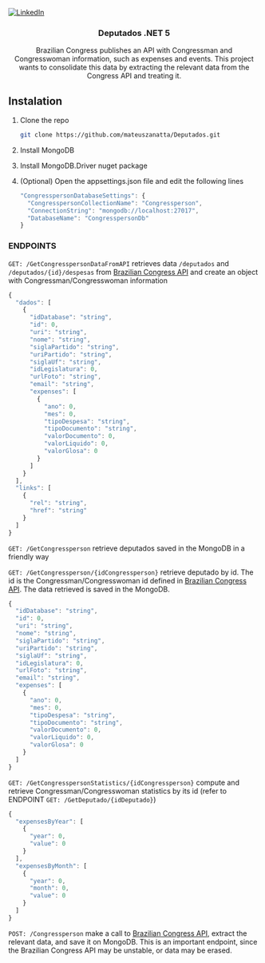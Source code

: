 [![LinkedIn][linkedin-shield]][linkedin-url]

<h3 align="center">Deputados .NET 5</h3>
<p align="center">
    Brazilian Congress publishes an API with Congressman and Congresswoman information, such as expenses and events. This project wants to consolidate this data by extracting the relevant data from the Congress API and treating it.
</p>

## Instalation
1. Clone the repo
    ```sh
    git clone https://github.com/mateuszanatta/Deputados.git
    ```
2. Install MongoDB
3. Install MongoDB.Driver nuget package
4. (Optional) Open the appsettings.json file and edit the following lines

    ```javascript
    "CongresspersonDatabaseSettings": {
      "CongresspersonCollectionName": "Congressperson",
      "ConnectionString": "mongodb://localhost:27017",
      "DatabaseName": "CongresspersonDb"
    }
    ```
    
### ENDPOINTS

`GET: /GetCongresspersonDataFromAPI` retrieves data `/deputados` and `/deputados/{id}/despesas` from [Brazilian Congress API](https://dadosabertos.camara.leg.br/swagger/api.html) and create an object with Congressman/Congresswoman information

```javascript
{
  "dados": [
    {
      "idDatabase": "string",
      "id": 0,
      "uri": "string",
      "nome": "string",
      "siglaPartido": "string",
      "uriPartido": "string",
      "siglaUf": "string",
      "idLegislatura": 0,
      "urlFoto": "string",
      "email": "string",
      "expenses": [
        {
          "ano": 0,
          "mes": 0,
          "tipoDespesa": "string",
          "tipoDocumento": "string",
          "valorDocumento": 0,
          "valorLiquido": 0,
          "valorGlosa": 0
        }
      ]
    }
  ],
  "links": [
    {
      "rel": "string",
      "href": "string"
    }
  ]
}
```

`GET: /GetCongressperson` retrieve deputados saved in the MongoDB in a friendly way

`GET: /GetCongressperson/{idCongressperson}` retrieve deputado by id. The id is the Congressman/Congresswoman id defined in [Brazilian Congress API](https://dadosabertos.camara.leg.br/swagger/api.html). The data retrieved is saved in the MongoDB.

```javascript
{
  "idDatabase": "string",
  "id": 0,
  "uri": "string",
  "nome": "string",
  "siglaPartido": "string",
  "uriPartido": "string",
  "siglaUf": "string",
  "idLegislatura": 0,
  "urlFoto": "string",
  "email": "string",
  "expenses": [
    {
      "ano": 0,
      "mes": 0,
      "tipoDespesa": "string",
      "tipoDocumento": "string",
      "valorDocumento": 0,
      "valorLiquido": 0,
      "valorGlosa": 0
    }
  ]
}
```

`GET: /GetCongresspersonStatistics/{idCongressperson}` compute and retrieve Congressman/Congresswoman statistics by its id (refer to ENDPOINT `GET: /GetDeputado/{idDeputado}`)

```javascript
{
  "expensesByYear": [
    {
      "year": 0,
      "value": 0
    }
  ],
  "expensesByMonth": [
    {
      "year": 0,
      "month": 0,
      "value": 0
    }
  ]
}
```

`POST: /Congressperson` make a call to [Brazilian Congress API](https://dadosabertos.camara.leg.br/swagger/api.html), extract the relevant data, and save it on MongoDB. This is an important endpoint, since the Brazilian Congress API may be unstable, or data may be erased.

[linkedin-shield]: https://img.shields.io/badge/-LinkedIn-black.svg?style=for-the-badge&logo=linkedin&colorB=555
[linkedin-url]: https://www.linkedin.com/in/mateuszanatta/
